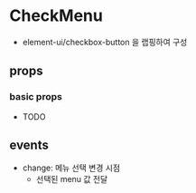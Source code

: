 # CheckMenu

- element-ui/checkbox-button 을 랩핑하여 구성

## props

### basic props

- TODO

## events

- change: 메뉴 선택 변경 시점
  - 선택된 menu 값 전달
